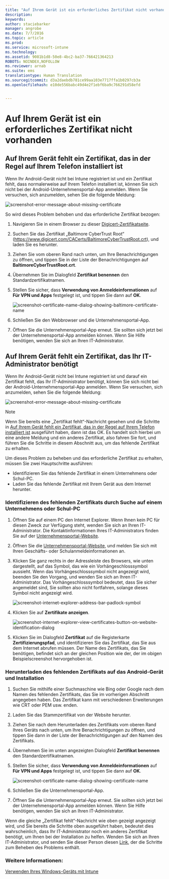 ```yaml
---
title: "Auf Ihrem Gerät ist ein erforderliches Zertifikat nicht vorhanden | Microsoft Intune"
description: 
keywords: 
author: staciebarker
manager: angrobe
ms.date: 7/7/2016
ms.topic: article
ms.prod: 
ms.service: microsoft-intune
ms.technology: 
ms.assetid: 9081b1d8-50e8-4bc2-ba37-766421364213
ROBOTS: NOINDEX,NOFOLLOW
ms.reviewer: arnab
ms.suite: ems
translationtype: Human Translation
ms.sourcegitcommit: d3a2daebdb781ce99aa103e7717ffa1b0297cb3a
ms.openlocfilehash: e10de556babc49d4e2f1ebf6ba9c766291d58efd


---
```



# Auf Ihrem Gerät ist ein erforderliches Zertifikat nicht vorhanden


## Auf Ihrem Gerät fehlt ein Zertifikat, das in der Regel auf Ihrem Telefon installiert ist
Wenn Ihr Android-Gerät nicht bei Intune registriert ist und ein Zertifikat fehlt, dass normalerweise auf Ihrem Telefon installiert ist, können Sie sich nicht bei der Android-Unternehmensportal-App anmelden. Wenn Sie versuchen, sich anzumelden, sehen Sie die folgende Meldung:

![screenshot-error-message-about-missing-certificate](./media/andr-cert_install-1-cert_missing.png)

So wird dieses Problem behoben und das erforderliche Zertifikat bezogen:

1.  Navigieren Sie in einem Browser zu dieser [Digicert-Zertifikatseite](https://www.digicert.com/digicert-root-certificates.htm).

2.  Suchen Sie das Zertifikat „Baltimore CyberTrust Root“ (https://www.digicert.com/CACerts/BaltimoreCyberTrustRoot.crt), und laden Sie es herunter.

3.  Ziehen Sie vom oberen Rand nach unten, um Ihre Benachrichtigungen zu öffnen, und tippen Sie in der Liste der Benachrichtigungen auf **BaltimoreCyberTrustRoot.crt**.

4.  Übernehmen Sie im Dialogfeld **Zertifikat benennen** den Standardzertifikatnamen.

5. Stellen Sie sicher, dass **Verwendung von Anmeldeinformationen** auf **Für VPN und Apps** festgelegt ist, und tippen Sie dann auf **OK**.

    ![screenshot-certificate-name-dialog-showing-baltimore-certificate-name](./media/andr-cert_install-2-add_cert_name.png)

6. Schließen Sie den Webbrowser und die Unternehmensportal-App.

7. Öffnen Sie die Unternehmensportal-App erneut. Sie sollten sich jetzt bei der Unternehmensportal-App anmelden können. Wenn Sie Hilfe benötigen, wenden Sie sich an Ihren IT-Administrator.

## Auf Ihrem Gerät fehlt ein Zertifikat, das Ihr IT-Administrator benötigt
Wenn Ihr Android-Gerät nicht bei Intune registriert ist und darauf ein Zertifikat fehlt, das Ihr IT-Administrator benötigt, können Sie sich nicht bei der Android-Unternehmensportal-App anmelden. Wenn Sie versuchen, sich anzumelden, sehen Sie die folgende Meldung:

![screenshot-error-message-about-missing-certificate](./media/andr-cert_install-1-cert_missing.png)

>[!NOTE]
> Wenn Sie bereits eine „Zertifikat fehlt“-Nachricht gesehen und die Schritte in [Auf Ihrem Gerät fehlt ein Zertifikat, das in der Regel auf Ihrem Telefon installiert ist](#your-device-is-missing-a-certificate-that-usually-comes-installed-on-your-phone) ausgeführt haben, dann ist das OK. Es handelt sich hierbei um eine andere Meldung und ein anderes Zertifikat, also fahren Sie fort, und führen Sie die Schritte in diesem Abschnitt aus, um das fehlende Zertifikat zu erhalten.

Um dieses Problem zu beheben und das erforderliche Zertifikat zu erhalten, müssen Sie zwei Hauptschritte ausführen:

- Identifizieren Sie das fehlende Zertifikat in einem Unternehmens oder Schul-PC.
- Laden Sie das fehlende Zertifikat mit Ihrem Gerät aus dem Internet herunter.

### Identifizieren des fehlenden Zertifikats durch Suche auf einem Unternehmens oder Schul-PC

1. Öffnen Sie auf einem PC den Internet Explorer. Wenn Ihnen kein PC für diesen Zweck zur Verfügung steht, wenden Sie sich an Ihren IT-Administrator. Die Kontaktinformationen Ihres IT-Administrators finden Sie auf der [Unternehmensportal-Website](http://portal.manage.microsoft.com).

2. Öffnen Sie die [Unternehmensportal-Website](http://portal.manage.microsoft.com), und melden Sie sich mit Ihren Geschäfts- oder Schulanmeldeinformationen an.

3. Klicken Sie ganz rechts in der Adressleiste des Browsers, wie unten dargestellt, auf das Symbol, das wie ein Vorhängeschlosssymbol aussieht. Wenn das Vorhängeschlosssymbol nicht angezeigt wird, beenden Sie den Vorgang, und wenden Sie sich an Ihren IT-Administrator. Das Vorhängeschlosssymbol bedeutet, dass Sie sicher angemeldet sind, Sie sollten also nicht fortfahren, solange dieses Symbol nicht angezeigt wird.

    ![screenshot-internet-explorer-address-bar-padlock-symbol](./media/andr-missing-cert-ie-padlock-symbol.png)

4. Klicken Sie auf **Zertifikate anzeigen**.

    ![screenshot-internet-explorer-view-certificates-button-on-website-identification-dialog](./media/andr-missg-cert-ie-view-cert-button.png)

5. Klicken Sie im Dialogfeld **Zertifikat** auf die Registerkarte **Zertifizierungspfad**, und identifizieren Sie das Zertifikat, das Sie aus dem Internet abrufen müssen. Der Name des Zertifikats, das Sie benötigen, befindet sich an der gleichen Position wie der, der im obigen Beispielscreenshot hervorgehoben ist.

### Herunterladen des fehlenden Zertifikats auf das Android-Gerät und Installation

1. Suchen Sie mithilfe einer Suchmaschine wie Bing oder Google nach dem Namen des fehlenden Zertifikats, das Sie im vorherigen Abschnitt angegeben haben. Das Zertifikat kann mit verschiedenen Erweiterungen wie CRT oder PEM usw. enden.

2. Laden Sie das Stammzertifikat von der Website herunter.

3. Ziehen Sie nach dem Herunterladen des Zertifikats vom oberen Rand Ihres Geräts nach unten, um Ihre Benachrichtigungen zu öffnen, und tippen Sie dann in der Liste der Benachrichtigungen auf den Namen des Zertifikats.

4. Übernehmen Sie im unten angezeigten Dialogfeld **Zertifikat benennen** den Standardzertifikatnamen.

5. Stellen Sie sicher, dass **Verwendung von Anmeldeinformationen** auf **Für VPN und Apps** festgelegt ist, und tippen Sie dann auf **OK**.

    ![screenshot-certificate-name-dialog-showing-certificate-name](./media/andr-missing-cert-cert-name.png)

6. Schließen Sie die Unternehmensportal-App.

7. Öffnen Sie die Unternehmensportal-App erneut. Sie sollten sich jetzt bei der Unternehmensportal-App anmelden können. Wenn Sie Hilfe benötigen, wenden Sie sich an Ihren IT-Administrator.

Wenn die gleiche „Zertifikat fehlt“-Nachricht wie oben gezeigt angezeigt wird, und Sie bereits die Schritte oben ausgeführt haben, bedeutet dies wahrscheinlich, dass Ihr IT-Administrator noch ein anderes Zertifikat benötigt, um Ihnen bei der Installation zu helfen. Wenden Sie sich an Ihren IT-Administrator, und senden Sie dieser Person diesen [Link](/intune/troubleshoot/troubleshoot-device-enrollment-in-intune#android-certificate-issues), der die Schritte zum Beheben des Problems enthält.

### Weitere Informationen:
[Verwenden Ihres Windows-Geräts mit Intune](using-your-windows-device-with-intune.md)



<!--HONumber=Aug16_HO4-->


